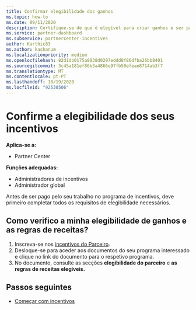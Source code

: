 ```yaml
---
title: Confirmar elegibilidade dos ganhos
ms.topic: how-to
ms.date: 09/11/2020
description: Certifique-se de que é elegível para criar ganhos e ser pago no programa de incentivos. Verifique as suas regras de elegibilidade e receitas no Partner Center.
ms.service: partner-dashboard
ms.subservice: partnercenter-incentives
author: Karthic83
ms.author: kashanum
ms.localizationpriority: medium
ms.openlocfilehash: 82d1db0175a8038d0297eddd8f86dfba26bb8401
ms.sourcegitcommit: 3c45a181ef86b3a4866e97fb50efeae8714ab3f7
ms.translationtype: MT
ms.contentlocale: pt-PT
ms.lasthandoff: 10/19/2020
ms.locfileid: "92530506"
---
```

# <a name="confirm-your-incentives-earnings-eligibility"></a>Confirme a elegibilidade dos seus incentivos

**Aplica-se a:**

- Partner Center

**Funções adequadas:**

- Administradores de incentivos
- Administrador global

Antes de ser pago pelo seu trabalho no programa de incentivos, deve primeiro completar todos os requisitos de elegibilidade necessários.

## <a name="how-do-i-check-my-earning-eligibility-and-revenue-rules"></a>Como verifico a minha elegibilidade de ganhos e as regras de receitas?

1. Inscreva-se nos [incentivos do Parceiro](https://partner.microsoft.com/membership/partner-incentives).
2. Desloque-se para aceder aos documentos do seu programa interessado e clique no link do documento para o respetivo programa.
3. No documento, consulte as secções **elegibilidade do parceiro** e **as regras de receitas elegíveis.**

## <a name="next-steps"></a>Passos seguintes

- [Começar com incentivos](incentives-get-started-intro.md)
